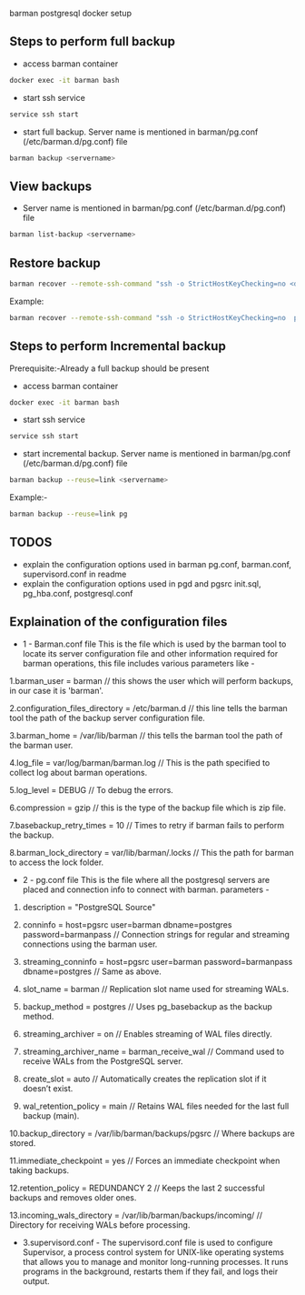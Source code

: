 barman postgresql docker setup

## Steps to perform full backup 
* access barman container
```bash
docker exec -it barman bash
```
* start ssh service
```bash
service ssh start
```
* start full backup. Server name is mentioned in barman/pg.conf (/etc/barman.d/pg.conf) file
```bash
barman backup <servername>
```

## View backups
* Server name is mentioned in barman/pg.conf (/etc/barman.d/pg.conf) file
```bash
barman list-backup <servername>
```

## Restore backup
```bash
barman recover --remote-ssh-command "ssh -o StrictHostKeyChecking=no <destDbUsername>@<destDbIP>" <sourceServername> <backupIdNumber>  <destDatabaseFolderPath> 
```
Example:
```bash
barman recover --remote-ssh-command "ssh -o StrictHostKeyChecking=no  postgres@pgd" pg 20250409T070911  /var/lib/postgresql/11/main/
```

## Steps to perform Incremental backup 
Prerequisite:-Already a full backup should be present

* access barman container
```bash
docker exec -it barman bash
```
* start ssh service
```bash
service ssh start
```
* start incremental backup. Server name is mentioned in barman/pg.conf (/etc/barman.d/pg.conf) file
```bash
barman backup --reuse=link <servername>
```
Example:-
```bash
barman backup --reuse=link pg 
```

## TODOS
* explain the configuration options used in barman pg.conf, barman.conf, supervisord.conf in readme
* explain the configuration options used in pgd and pgsrc init.sql, pg_hba.conf, postgresql.conf

## Explaination of the configuration files

*   1 - Barman.conf file
  This is the file which is used by the barman tool to locate its server configuration file and other information required for barman operations, this file includes various parameters like - 

  1.barman_user = barman  // this shows the user which will perform backups, in our case it is 'barman'.
 
  2.configuration_files_directory = /etc/barman.d  // this line tells the barman tool the path of the backup server configuration file.

  3.barman_home = /var/lib/barman  // this tells the barman tool the path of the barman user.

  4.log_file = var/log/barman/barman.log  // This is the path specified to collect log about barman operations.

  5.log_level = DEBUG  // To debug the errors.

  6.compression = gzip  // this is the type of the backup file which is zip file.

  7.basebackup_retry_times = 10  // Times to retry if barman fails to perform the backup.

  8.barman_lock_directory = var/lib/barman/.locks  // This the path for barman to access the lock folder.

*   2 - pg.conf file
  This is the file where all the postgresql servers are placed and connection info to connect with barman. 
  parameters - 
  1. description = "PostgreSQL Source"

  2. conninfo = host=pgsrc user=barman dbname=postgres password=barmanpass   //  Connection strings for regular and streaming connections using the barman user.

  3. streaming_conninfo = host=pgsrc user=barman password=barmanpass dbname=postgres  //  Same as above.
  
  4. slot_name = barman  //  Replication slot name used for streaming WALs.

  5. backup_method = postgres    //  Uses pg_basebackup as the backup method.
  
  6. streaming_archiver = on  //  Enables streaming of WAL files directly.
  
  7. streaming_archiver_name = barman_receive_wal  //  Command used to receive WALs from the PostgreSQL server.
  
  8. create_slot = auto  //  Automatically creates the replication slot if it doesn’t exist.
  
  9. wal_retention_policy = main  //   Retains WAL files needed for the last full backup (main).
  
  10.backup_directory = /var/lib/barman/backups/pgsrc   //  Where backups are stored.
  
  11.immediate_checkpoint = yes  //   Forces an immediate checkpoint when taking backups.
  
  12.retention_policy = REDUNDANCY 2  //   Keeps the last 2 successful backups and removes older ones.
  
  13.incoming_wals_directory = /var/lib/barman/backups/incoming/       //   Directory for receiving WALs before processing.

*   3.supervisord.conf - The supervisord.conf file is used to configure Supervisor, a process control system for UNIX-like operating systems that allows you to manage and monitor long-running processes. It runs programs in the background, restarts them if they fail, and logs their output.

  